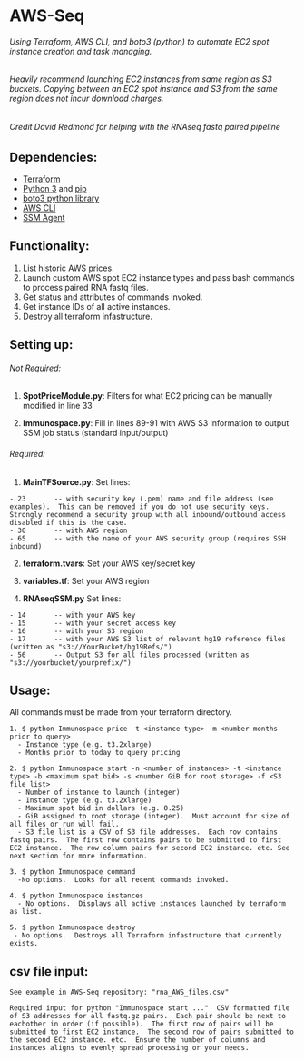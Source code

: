 # AWS-Seq
###### Using Terraform, AWS CLI, and boto3 (python) to automate EC2 spot instance creation and task managing.

###### Heavily recommend launching EC2 instances from same region as S3 buckets.  Copying between an EC2 spot instance and S3 from the same region does not incur download charges.

###### Credit David Redmond for helping with the RNAseq fastq paired pipeline 

## Dependencies:

  - [Terraform](https://www.terraform.io/intro/getting-started/install.html)
  - [Python 3](https://www.python.org/downloads/) and [pip](https://pip.pypa.io/en/stable/installing/)
  - [boto3 python library](https://boto3.amazonaws.com/v1/documentation/api/latest/guide/quickstart.html#installation)
  - [AWS CLI](https://docs.aws.amazon.com/cli/latest/userguide/installing.html)
  - [SSM Agent](https://docs.aws.amazon.com/systems-manager/latest/userguide/ssm-agent.html)


## Functionality:

  1. List historic AWS prices.
  2. Launch custom AWS spot EC2 instance types and pass bash commands to process paired RNA fastq files.
  3. Get status and attributes of commands invoked.
  4. Get instance IDs of all active instances.
  5. Destroy all terraform infastructure.

## Setting up:

  ###### Not Required: 
  
  1. **SpotPriceModule.py**: Filters for what EC2 pricing can be manually modified in line 33
  
  2. **Immunospace.py**: Fill in lines 89-91 with AWS S3 information to output SSM job status (standard input/output)
  
  ###### Required:
  
  1.  **MainTFSource.py**: Set lines:
                       
    - 23       -- with security key (.pem) name and file address (see examples).  This can be removed if you do not use security keys.  Strongly recommend a security group with all inbound/outbound access disabled if this is the case. 
    - 30       -- with AWS region
    - 65       -- with the name of your AWS security group (requires SSH inbound)
  
  2.  **terraform.tvars**: Set your AWS key/secret key
  
  3.  **variables.tf**: Set your AWS region
  
  4. **RNAseqSSM.py** Set lines:
                      
    - 14       -- with your AWS key
    - 15       -- with your secret access key
    - 16       -- with your S3 region
    - 17       -- with your AWS S3 list of relevant hg19 reference files (written as "s3://YourBucket/hg19Refs/")
    - 56       -- Output S3 for all files processed (written as "s3://yourbucket/yourprefix/")

## Usage:

All commands must be made from your terraform directory.

    1. $ python Immunospace price -t <instance type> -m <number months prior to query>
      - Instance type (e.g. t3.2xlarge)
      - Months prior to today to query pricing
      
    2. $ python Immunospace start -n <number of instances> -t <instance type> -b <maximum spot bid> -s <number GiB for root storage> -f <S3 file list>
      - Number of instance to launch (integer)
      - Instance type (e.g. t3.2xlarge)
      - Maximum spot bid in dollars (e.g. 0.25)
      - GiB assigned to root storage (integer).  Must account for size of all files or run will fail.
      - S3 file list is a CSV of S3 file addresses.  Each row contains fastq pairs.  The first row contains pairs to be submitted to first EC2 instance.  The row column pairs for second EC2 instance. etc. See next section for more information.
      
    3. $ python Immunospace command
      -No options.  Looks for all recent commands invoked.
    
    4. $ python Immunospace instances 
      - No options.  Displays all active instances launched by terraform as list.
    
    5. $ python Immunospace destroy
     - No options.  Destroys all Terraform infastructure that currently exists.
     
## csv file input:

    See example in AWS-Seq repository: "rna_AWS_files.csv" 
    
    Required input for python "Immunospace start ..."  CSV formatted file of S3 addresses for all fastq.gz pairs.  Each pair should be next to eachother in order (if possible).  The first row of pairs will be submitted to first EC2 instance.  The second row of pairs submitted to the second EC2 instance. etc.  Ensure the number of columns and instances aligns to evenly spread processing or your needs. 
 

